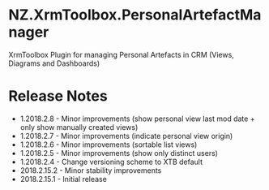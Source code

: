# NZ.XrmToolbox.PersonalArtefactManager
XrmToolbox Plugin for managing Personal Artefacts in CRM (Views, Diagrams and Dashboards)

# Release Notes

+ 1.2018.2.8 - Minor improvements (show personal view last mod date + only show manually created views)
+ 1.2018.2.7 - Minor improvements (indicate personal view origin)
+ 1.2018.2.6 - Minor improvements (sortable list views)
+ 1.2018.2.5 - Minor improvements (show only distinct users)
+ 1.2018.2.4 - Change versioning scheme to XTB default
+ 2018.2.15.2 - Minor stability improvements
+ 2018.2.15.1 - Initial release